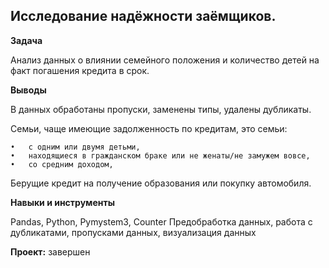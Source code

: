 ## Исследование надёжности заёмщиков.

**Задача**

Анализ данных о влиянии семейного положения и количество детей на факт погашения кредита в срок.

**Выводы**

В данных обработаны пропуски, заменены типы, удалены дубликаты. 

Семьи, чаще имеющие задолженность по кредитам, это семьи:
    
    •	с одним или двумя детьми,
    •	находящиеся в гражданском браке или не женаты/не замужем вовсе,
    •	со средним доходом,
    
Берущие кредит на получение образования или покупку автомобиля.

**Навыки и инструменты**

Pandas, Python, Pymystem3, Counter
Предобработка данных, работа с дубликатами, пропусками данных, визуализация данных

**Проект:** завершен
